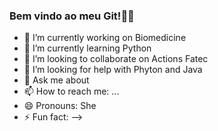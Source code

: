 ### Bem vindo ao meu Git!✌🏻

- 🔭 I’m currently working on Biomedicine
- 🌱 I’m currently learning Python
- 👯 I’m looking to collaborate on Actions Fatec
- 🤔 I’m looking for help with Phyton and Java
- 💬 Ask me about 
- 📫 How to reach me: ...
- 😄 Pronouns: She
- ⚡ Fun fact: 
-->
